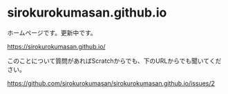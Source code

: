 # sirokurokumasan.github.io
ホームページです。更新中です。

https://sirokurokumasan.github.io/

このことについて質問があればScratchからでも、下のURLからでも聞いてください。

https://github.com/sirokurokumasan/sirokurokumasan.github.io/issues/2
